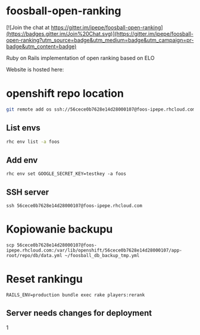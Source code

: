# foosball-open-ranking

[![Join the chat at https://gitter.im/ipepe/foosball-open-ranking](https://badges.gitter.im/Join%20Chat.svg)](https://gitter.im/ipepe/foosball-open-ranking?utm_source=badge&utm_medium=badge&utm_campaign=pr-badge&utm_content=badge)

Ruby on Rails implementation of open ranking based on ELO

Website is hosted here:
<SOON>


# openshift repo location

```bash
git remote add os ssh://56cece0b7628e14d28000107@foos-ipepe.rhcloud.com/~/git/foos.git/
```

## List envs 
```bash
rhc env list -a foos
```

## Add env
```
rhc env set GOOGLE_SECRET_KEY=testkey -a foos
```

## SSH server
```
ssh 56cece0b7628e14d28000107@foos-ipepe.rhcloud.com
```

# Kopiowanie backupu

```
scp 56cece0b7628e14d28000107@foos-ipepe.rhcloud.com:/var/lib/openshift/56cece0b7628e14d28000107/app-root/repo/db/data.yml ~/foosball_db_backup_tmp.yml
```

# Reset rankingu

```
RAILS_ENV=production bundle exec rake players:rerank
```

## Server needs changes for deployment
1